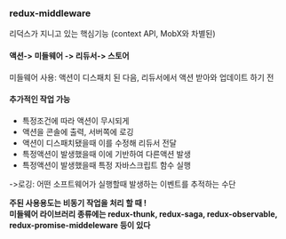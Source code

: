 ### redux-middleware
리덕스가 지니고 있는 핵심기능 (context API, MobX와 차별된)<br/>

#### 액션-> 미들웨어 -> 리듀서-> 스토어
미들웨어 사용: 액션이 디스패치 된 다음, 리듀서에서 액션 받아와 업데이트 하기 전 <br/>

#### 추가적인 작업 가능
- 특정조건에 따라 액션이 무시되게
- 액션을 콘솔에 출력, 서버쪽에 로깅
- 액션이 디스패치됐을때 이를 수정해 리듀서 전달
- 특정액션이 발생했을때 이에 기반하여 다른액션 발생
- 특정액션이 발생했을때 특정 자바스크립트 함수 실행

->로깅: 어떤 소프트웨어가 실행할때 발생하는 이벤트를 추적하는 수단

<b>주된 사용용도는 비동기 작업을 처리 할 때 ! <br/>
  미들웨어 라이브러리 종류에는 redux-thunk, redux-saga, redux-observable, redux-promise-middeleware 등이 있다 </b>
  
